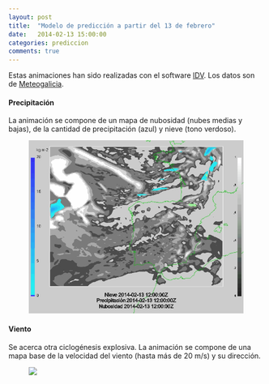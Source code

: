 ```yaml
---
layout: post
title:  "Modelo de predicción a partir del 13 de febrero"
date:   2014-02-13 15:00:00
categories: prediccion
comments: true
---
```



Estas animaciones han sido realizadas con el software [IDV](http://www.unidata.ucar.edu). Los datos son de [Meteogalicia]( http://www.meteogalicia.es/web/modelos/threddsIndex.action?request_locale=es).

#### Precipitación
La animación se compone de un mapa de nubosidad (nubes medias y bajas), de la cantidad de precipitación (azul) y nieve (tono verdoso).
<figure>
	<img src="/images/precipitacion13022014.gif">
</figure>

#### Viento
Se acerca otra ciclogénesis explosiva. La animación se compone de una mapa base de la velocidad del viento (hasta más de 20 m/s) y su dirección.
<figure>
	<img src="/images/viento13022014.gif">
</figure>